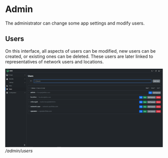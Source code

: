 # Admin

The administrator can change some app settings and modify users.

## Users

On this interface, all aspects of users can be modified, new users can be
created, or existing ones can be deleted. These users are later linked to
representatives of network users and locations.

![Admin user table](../../assets/users.png) _/admin/users_
